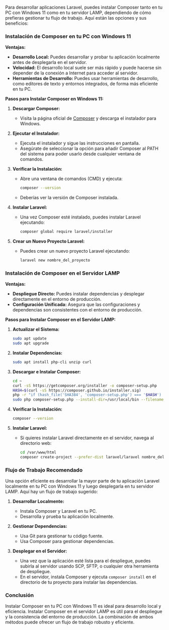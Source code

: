 Para desarrollar aplicaciones Laravel, puedes instalar Composer tanto en tu PC con Windows 11 como en tu servidor LAMP, dependiendo de cómo prefieras gestionar tu flujo de trabajo. Aquí están las opciones y sus beneficios:

### Instalación de Composer en tu PC con Windows 11

**Ventajas:**
- **Desarrollo Local:** Puedes desarrollar y probar tu aplicación localmente antes de desplegarla en el servidor.
- **Velocidad:** El desarrollo local suele ser más rápido y puede hacerse sin depender de la conexión a Internet para acceder al servidor.
- **Herramientas de Desarrollo:** Puedes usar herramientas de desarrollo, como editores de texto y entornos integrados, de forma más eficiente en tu PC.

**Pasos para Instalar Composer en Windows 11:**

1. **Descargar Composer:**
   - Visita la página oficial de [Composer](https://getcomposer.org/) y descarga el instalador para Windows.

2. **Ejecutar el Instalador:**
   - Ejecuta el instalador y sigue las instrucciones en pantalla.
   - Asegúrate de seleccionar la opción para añadir Composer al PATH del sistema para poder usarlo desde cualquier ventana de comandos.

3. **Verificar la Instalación:**
   - Abre una ventana de comandos (CMD) y ejecuta:
     ```sh
     composer --version
     ```
   - Deberías ver la versión de Composer instalada.

4. **Instalar Laravel:**
   - Una vez Composer esté instalado, puedes instalar Laravel ejecutando:
     ```sh
     composer global require laravel/installer
     ```

5. **Crear un Nuevo Proyecto Laravel:**
   - Puedes crear un nuevo proyecto Laravel ejecutando:
     ```sh
     laravel new nombre_del_proyecto
     ```

### Instalación de Composer en el Servidor LAMP

**Ventajas:**
- **Despliegue Directo:** Puedes instalar dependencias y desplegar directamente en el entorno de producción.
- **Configuración Unificada:** Asegura que las configuraciones y dependencias son consistentes con el entorno de producción.

**Pasos para Instalar Composer en el Servidor LAMP:**

1. **Actualizar el Sistema:**
   ```sh
   sudo apt update
   sudo apt upgrade
   ```

2. **Instalar Dependencias:**
   ```sh
   sudo apt install php-cli unzip curl
   ```

3. **Descargar e Instalar Composer:**
   ```sh
   cd ~
   curl -sS https://getcomposer.org/installer -o composer-setup.php
   HASH=$(curl -sS https://composer.github.io/installer.sig)
   php -r "if (hash_file('SHA384', 'composer-setup.php') === '$HASH') { echo 'Installer verified'; } else { echo 'Installer corrupt'; unlink('composer-setup.php'); } echo PHP_EOL;"
   sudo php composer-setup.php --install-dir=/usr/local/bin --filename=composer
   ```

4. **Verificar la Instalación:**
   ```sh
   composer --version
   ```

5. **Instalar Laravel:**
   - Si quieres instalar Laravel directamente en el servidor, navega al directorio web:
     ```sh
     cd /var/www/html
     composer create-project --prefer-dist laravel/laravel nombre_del_proyecto
     ```

### Flujo de Trabajo Recomendado

Una opción eficiente es desarrollar la mayor parte de tu aplicación Laravel localmente en tu PC con Windows 11 y luego desplegarla en tu servidor LAMP. Aquí hay un flujo de trabajo sugerido:

1. **Desarrollar Localmente:**
   - Instala Composer y Laravel en tu PC.
   - Desarrolla y prueba tu aplicación localmente.

2. **Gestionar Dependencias:**
   - Usa Git para gestionar tu código fuente.
   - Usa Composer para gestionar dependencias.

3. **Desplegar en el Servidor:**
   - Una vez que la aplicación esté lista para el despliegue, puedes subirla al servidor usando SCP, SFTP, o cualquier otra herramienta de despliegue.
   - En el servidor, instala Composer y ejecuta `composer install` en el directorio de tu proyecto para instalar las dependencias.

### Conclusión

Instalar Composer en tu PC con Windows 11 es ideal para desarrollo local y eficiencia. Instalar Composer en el servidor LAMP es útil para el despliegue y la consistencia del entorno de producción. La combinación de ambos métodos puede ofrecer un flujo de trabajo robusto y eficiente.
